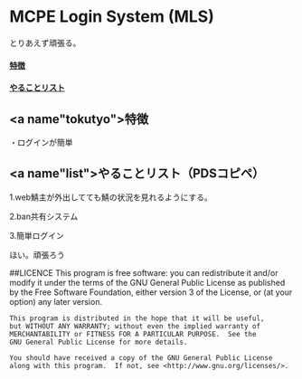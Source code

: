 # MCPE Login System (MLS)
とりあえず頑張る。
####  [特徴](##tokutyo)
####  [やることリスト](##list)
## <a name"tokutyo"></a>特徴
・ログインが簡単
## <a name"list"></a>やることリスト（PDSコピペ）
1.web鯖主が外出してても鯖の状況を見れるようにする。

2.ban共有システム

3.簡単ログイン

ほい。頑張ろう

##LICENCE
This program is free software: you can redistribute it and/or modify
    it under the terms of the GNU General Public License as published by
    the Free Software Foundation, either version 3 of the License, or
    (at your option) any later version.

    This program is distributed in the hope that it will be useful,
    but WITHOUT ANY WARRANTY; without even the implied warranty of
    MERCHANTABILITY or FITNESS FOR A PARTICULAR PURPOSE.  See the
    GNU General Public License for more details.

    You should have received a copy of the GNU General Public License
    along with this program.  If not, see <http://www.gnu.org/licenses/>.
